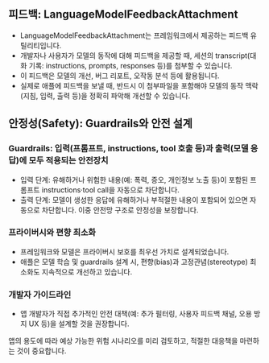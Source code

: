 ## 피드백: LanguageModelFeedbackAttachment
- LanguageModelFeedbackAttachment는 프레임워크에서 제공하는 피드백 유틸리티입니다.
- 개발자나 사용자가 모델의 동작에 대해 피드백을 제공할 때, 세션의 transcript(대화 기록: instructions, prompts, responses 등)를 첨부할 수 있습니다.
- 이 피드백은 모델의 개선, 버그 리포트, 오작동 분석 등에 활용됩니다.
- 실제로 애플에 피드백을 보낼 때, 반드시 이 첨부파일을 포함해야 모델의 동작 맥락(지침, 입력, 출력 등)을 정확히 파악해 개선할 수 있습니다.
## 안정성(Safety): Guardrails와 안전 설계
### Guardrails: 입력(프롬프트, instructions, tool 호출 등)과 출력(모델 응답)에 모두 적용되는 안전장치
- 입력 단계: 유해하거나 위험한 내용(예: 폭력, 증오, 개인정보 노출 등)이 포함된 프롬프트 instructions·tool call을 자동으로 차단합니다.
- 출력 단계: 모델이 생성한 응답에 유해하거나 부적절한 내용이 포함되어 있으면 자동으로 차단합니다.
이중 안전망 구조로 안정성을 보장합니다.
### 프라이버시와 편향 최소화
- 프레임워크와 모델은 프라이버시 보호를 최우선 가치로 설계되었습니다.
- 애플은 모델 학습 및 guardrails 설계 시, 편향(bias)과 고정관념(stereotype) 최소화도 지속적으로 개선하고 있습니다.
### 개발자 가이드라인
- 앱 개발자가 직접 추가적인 안전 대책(예: 추가 필터링, 사용자 피드백 채널, 오용 방지 UX 등)을 설계할 것을 권장합니다.

앱의 용도에 따라 예상 가능한 위험 시나리오를 미리 검토하고, 적절한 대응책을 마련하는 것이 중요합니다.